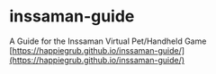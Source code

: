# inssaman-guide
A Guide for the Inssaman Virtual Pet/Handheld Game
[https://happiegrub.github.io/inssaman-guide/](https://happiegrub.github.io/inssaman-guide/)
